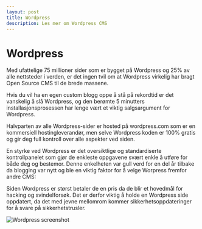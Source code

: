 ```yaml
---
layout: post
title: Wordpress
description: Les mer om Wordpress CMS
---
```


# Wordpress
Med ufattelige 75 millioner sider som er bygget på Wordpress og 25% av alle nettsteder i verden, er det ingen tvil om at Wordpress virkelig har bragt Open Source CMS til de brede massene.

Hvis du vil ha en egen custom blogg oppe å stå på rekordtid er det vanskelig å slå Wordpress, og den berømte 5 minutters installasjonsprosessen har lenge vært et viktig salgsargument for Wordpress.

Halvparten av alle Wordpress-sider er hosted på wordpress.com som er en kommersiell hostingleverandør, men selve Wordpress koden er 100% gratis og gir deg full kontroll over alle aspekter ved siden.

En styrke ved Wordpress er det oversiktlige og standardiserte kontrollpanelet som gjør de enkleste oppgavene svært enkle å utføre for både deg og bestemor. Denne enkelheten var gull verd for en del år tilbake da blogging var nytt og ble en viktig faktor for å velge Worpress fremfor andre CMS:

Siden Wordpress er størst betaler de en pris da de blir et hovedmål for hacking og svindelforsøk. Det er derfor viktig å holde en Wordpress side oppdatert, da det med jevne mellomrom kommer sikkerhetsoppdateringer for å svare på sikkerhetstrusler.

![Wordpress screenshot](/images/wordpress-screenshot.png)